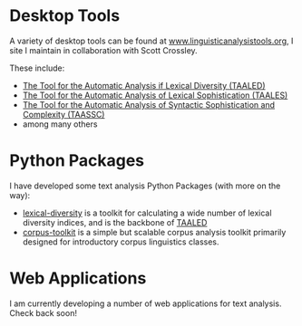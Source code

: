# Desktop Tools
A variety of desktop tools can be found at <a href = "https://www.linguisticanalysistools.org/" target="_blank">www.linguisticanalysistools.org</a>, I site I maintain in collaboration with Scott Crossley.

These include:
- <a href = "https://www.linguisticanalysistools.org/taaled.html" target="_blank">The Tool for the Automatic Analysis if Lexical Diversity (TAALED)</a>
- <a href = "https://www.linguisticanalysistools.org/taales.html" target="_blank">The Tool for the Automatic Analysis of Lexical Sophistication (TAALES)</a>
- <a href = "https://www.linguisticanalysistools.org//taassc.html" target="_blank">The Tool for the Automatic Analysis of Syntactic Sophistication and Complexity (TAASSC)</a>
- among many others

# Python Packages
I have developed some text analysis Python Packages (with more on the way):
- <a href = "https://github.com/kristopherkyle/lexical_diversity" target="_blank">lexical-diversity</a> is a toolkit for calculating a wide number of lexical diversity indices, and is the backbone of <a href = "https://www.linguisticanalysistools.org/taaled.html" target="_blank">TAALED</a>
- <a href = "https://github.com/kristopherkyle/corpus_toolkit" target="_blank">corpus-toolkit</a> is a simple but scalable corpus analysis toolkit primarily designed for introductory corpus linguistics classes.

# Web Applications
I am currently developing a number of web applications for text analysis. Check back soon!
